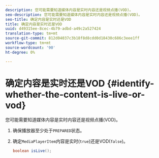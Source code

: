```yaml
---
description: 您可能需要知道媒体内容是实时内容还是视频点播(VOD)。
seo-description: 您可能需要知道媒体内容是实时内容还是视频点播(VOD)。
seo-title: 确定内容是实时还是VOD
title: 确定内容是实时还是VOD
uuid: d49315ee-8cec-4b79-adbd-a49c2a527424
translation-type: tm+mt
source-git-commit: 812d04037c3b18f8d8cdd0d18430c686c3eee1ff
workflow-type: tm+mt
source-wordcount: '90'
ht-degree: 0%

---
```



# 确定内容是实时还是VOD {#identify-whether-the-content-is-live-or-vod}

您可能需要知道媒体内容是实时内容还是视频点播(VOD)。

1. 确保播放器至少处于`PREPARED`状态。
1. 确定`MediaPlayerItem`内容是实时(`true`)还是VOD(`false`)。

   ```java
   boolean isLive();
   ```
